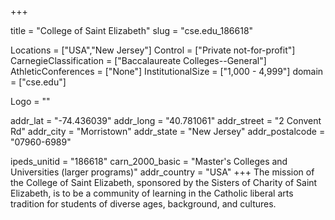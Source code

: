 
+++

title = "College of Saint Elizabeth"
slug = "cse.edu_186618"

Locations = ["USA","New Jersey"]
Control = ["Private not-for-profit"]
CarnegieClassification = ["Baccalaureate Colleges--General"]
AthleticConferences = ["None"]
InstitutionalSize = ["1,000 - 4,999"]
domain = ["cse.edu"]

Logo = ""

addr_lat = "-74.436039"
addr_long = "40.781061"
addr_street = "2 Convent Rd"
addr_city = "Morristown"
addr_state = "New Jersey"
addr_postalcode = "07960-6989"

ipeds_unitid = "186618"
carn_2000_basic = "Master's Colleges and Universities (larger programs)"
addr_country = "USA"
+++
    The mission of the College of Saint Elizabeth, sponsored by the Sisters of Charity of Saint Elizabeth, is to be a community of learning in the Catholic liberal arts tradition for students of diverse ages, background, and cultures.
